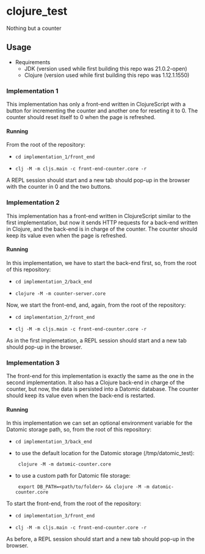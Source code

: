 # clojure_test
Nothing but a counter

## Usage
- Requirements
  - JDK (version used while first building this repo was 21.0.2-open)
  - Clojure (version used while first building this repo was 1.12.1.1550)

### Implementation 1
This implementation has only a front-end written in ClojureScript with a button for incrementing the counter and another one for reseting it to 0. The counter should reset itself to 0 when the page is refreshed.

#### Running
From the root of the repository:
- ```shell
  cd implementation_1/front_end
  ```
- ```shell
  clj -M -m cljs.main -c front-end-counter.core -r
  ```

A REPL session should start and a new tab should pop-up in the browser with the counter in 0 and the two buttons.

### Implementation 2
This implementation has a front-end written in ClojureScript similar to the first implementation, but now it sends HTTP requests for a back-end written in Clojure, and the back-end is in charge of the counter. The counter should keep its value even when the page is refreshed.

#### Running
In this implementation, we have to start the back-end first, so, from the root of this repository:
- ```shell
  cd implementation_2/back_end
  ```
- ```shell
  clojure -M -m counter-server.core
  ```

Now, we start the front-end, and, again, from the root of the repository:
- ```shell
  cd implementation_2/front_end
  ```
- ```shell
  clj -M -m cljs.main -c front-end-counter.core -r
  ```

As in the first implemetation, a REPL session should start and a new tab should pop-up in the browser.

### Implementation 3
The front-end for this implementation is exactly the same as the one in the second implementation. It also has a Clojure back-end in charge of the counter, but now, the data is persisted into a Datomic database. The counter should keep its value even when the back-end is restarted.

#### Running
In this implementation we can set an optional environment variable for the Datomic storage path, so, from the root of this repository:
- ```shell
  cd implementation_3/back_end
  ```
- to use the default location for the Datomic storage (/tmp/datomic_test):
  ```shell
   clojure -M -m datomic-counter.core
  ```
- to use a custom path for Datomic file storage:
  ```shell
   export DB_PATH=<path/to/folder> && clojure -M -m datomic-counter.core
  ```

To start the front-end, from the root of the repository:
- ```shell
  cd implementation_3/front_end
  ```
- ```shell
  clj -M -m cljs.main -c front-end-counter.core -r
  ```

As before, a REPL session should start and a new tab should pop-up in the browser.
